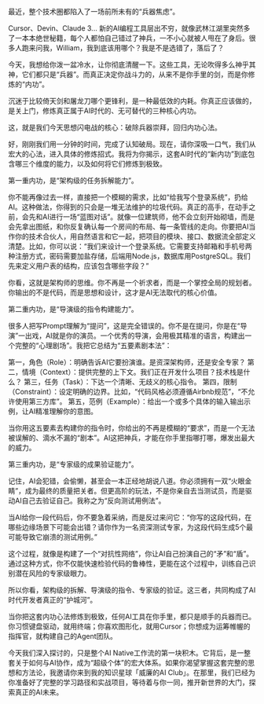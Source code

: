 最近，整个技术圈都陷入了一场前所未有的“兵器焦虑”。

Cursor、Devin、Claude 3... 新的AI编程工具层出不穷，就像武林江湖里突然多了一本本绝世秘籍，每个人都怕自己错过了神兵，一不小心就被人甩在了身后。很多人跑来问我，William，我到底该用哪个？我是不是选错了，落后了？

今天，我想给你泼一盆冷水，让你彻底清醒一下。这些工具，无论吹得多么神乎其神，它们都只是“兵器”。而真正决定你战斗力的，从来不是你手里的剑，而是你修炼的“内功”。

沉迷于比较倚天剑和屠龙刀哪个更锋利，是一种最低效的内耗。你真正应该做的，是关上门，修炼真正属于AI时代的、无可替代的三种核心内功。

这，就是我们今天思想闪电战的核心：破除兵器崇拜，回归内功心法。


好，刚刚我们用一分钟的时间，完成了认知破局。现在，请你深吸一口气，我们从宏大的心法，进入具体的修炼招式。我将为你揭示，这套AI时代的“新内功”到底包含哪三个维度的能力，以及如何将它们修炼到极致。

第一重内功，是“架构级的任务拆解能力”。

你不能再像过去一样，直接把一个模糊的需求，比如“给我写个登录系统”，扔给AI。这种做法，你得到的只会是一堆无法维护的垃圾代码。真正的高手，在动手之前，会先和AI进行一场“蓝图对话”。就像一位建筑师，他不会立刻开始砌墙，而是会先拿出图纸，和你反复确认每一个房间的布局、每一条管线的走向。你要把AI当作你的技术合伙人，用自然语言和它一起，把项目的模块、接口、数据流全部定义清楚。比如，你可以说：“我们来设计一个登录系统。它需要支持邮箱和手机号两种注册方式，密码需要加盐存储，后端用Node.js，数据库用PostgreSQL。我们先来定义用户表的结构，应该包含哪些字段？”

你看，这就是架构师的思维。你不再是一个祈求者，而是一个掌控全局的规划者。你输出的不是代码，而是思想和设计，这才是AI无法取代的核心价值。


第二重内功，是“导演级的指令构建能力”。

很多人把写Prompt理解为“提问”，这是完全错误的。你不是在提问，你是在“导演”一出戏，AI就是你的演员。一个优秀的导演，会用极其精准的语言，构建出一个完整的“心理剧场”。我把它总结为“五要素剧本法”：

第一，角色（Role）：明确告诉AI它要扮演谁。是资深架构师，还是安全专家？
第二，情境（Context）：提供完整的上下文。我们正在开发什么项目？技术栈是什么？
第三，任务（Task）：下达一个清晰、无歧义的核心指令。
第四，限制（Constraint）：设定明确的边界。比如，“代码风格必须遵循Airbnb规范”，“不允许使用第三方库”。
第五，范例（Example）：给出一个或多个具体的输入输出示例，让AI精准理解你的意图。

当你用这五要素去构建你的指令时，你给出的不再是模糊的“要求”，而是一个无法被误解的、滴水不漏的“剧本”。AI这把神兵，才能在你手里指哪打哪，爆发出最大的威力。


第三重内功，是“专家级的成果验证能力”。

记住，AI会犯错，会偷懒，甚至会一本正经地胡说八道。你必须拥有一双“火眼金睛”，成为最终的质量把关者。但更高阶的玩法，不是你亲自去当测试员，而是驱动AI自己去验证自己。我称之为“反向测试用例法”。

当AI给你一段代码后，你不要急着采纳，而是反过来问它：“你写的这段代码，在哪些边缘场景下可能会出错？请你作为一名资深测试专家，为这段代码生成5个最可能导致它崩溃的测试用例。”

这个过程，就像是构建了一个“对抗性网络”，你让AI自己扮演自己的“矛”和“盾”。通过这种方式，你不仅能快速检验代码的鲁棒性，更能在这个过程中，训练自己识别潜在风险的专家级眼力。


所以你看，架构级的拆解、导演级的指令、专家级的验证。这三者，共同构成了AI时代开发者真正的“护城河”。

当你把这套内功心法修炼到极致，任何AI工具在你手里，都只是顺手的兵器而已。你习惯键盘驱动，就用终端；你喜欢图形化，就用Cursor；你想成为运筹帷幄的指挥官，就构建自己的Agent团队。

今天我们深入探讨的，只是整个AI Native工作流的第一块积木。它背后，是一整套关于如何与AI协作，成为“超级个体”的宏大体系。如果你渴望掌握这套完整的思想和方法论，我邀请你来到我的知识星球「威廉的AI Club」。在那里，我们已经为你准备好了完整的学习路径和实战项目，等待着与你一同，推开新世界的大门，探索真正的AI未来。